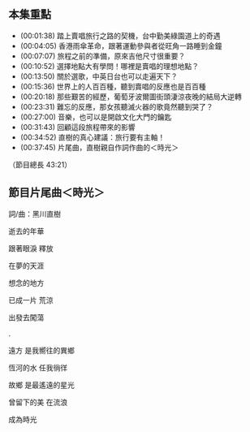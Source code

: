 ---
---


## 本集重點

* (00:01:38) 踏上賣唱旅行之路的契機，台中勤美綠園道上的奇遇
* (00:04:05) 香港雨傘革命，跟著運動參與者從旺角一路睡到金鐘
* (00:07:07) 旅程之前的準備，原來吉他尺寸很重要？
* (00:10:52) 選擇地點大有學問！哪裡是賣唱的理想地點？ 
* (00:13:50) 關於選歌，中英日台也可以走遍天下？
* (00:15:36) 世界上的人百百種，聽到賣唱的反應也是百百種
* (00:20:18) 那些艱苦的經歷，葡萄牙波爾圖街頭淒涼夜晚的結局大逆轉
* (00:23:31) 難忘的反應，那女孩聽滅火器的歌竟然聽到哭了？
* (00:27:00) 音樂，也可以是開啟文化大門的鑰匙
* (00:31:43) 回顧這段旅程帶來的影響
* (00:34:52) 直樹的真心建議：旅行要有主軸！
* (00:37:45) 片尾曲，直樹親自作詞作曲的＜時光＞

（節目總長 43:21）

## 節目片尾曲＜時光＞

詞/曲：黑川直樹

逝去的年華

跟著眼淚 釋放

在夢的天涯

想念的地方

已成一片 荒涼

出發去闖蕩

.

遠方 是我嚮往的異鄉

恆河的水 任我徜徉

故鄉 是最遙遠的星光

曾留下的美 在流浪

成為時光
